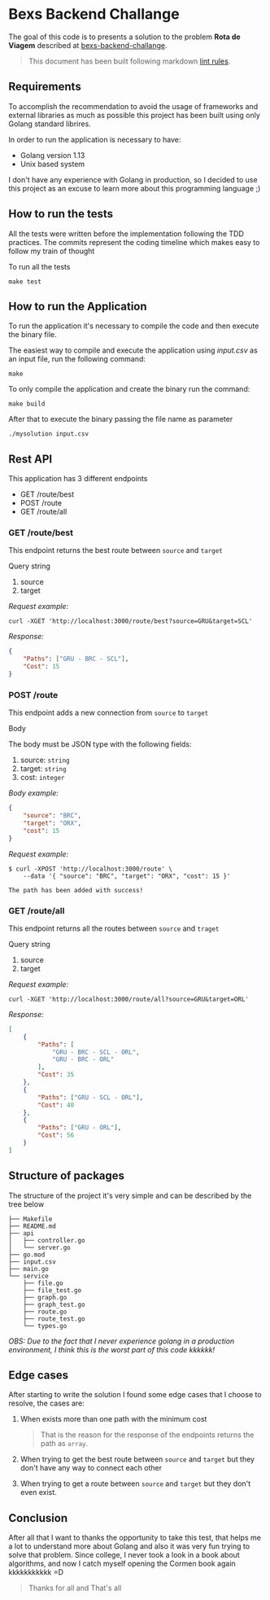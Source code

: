 # Bexs Backend Challange

The goal of this code is to presents a solution to the problem **Rota de Viagem** described at
[bexs-backend-challange](https://bitbucket.org/bexstech/bexs-backend-exam/src/master/).

> This document has been built following markdown [lint rules](https://github.com/markdownlint/markdownlint).

## Requirements

To accomplish the recommendation to avoid the usage of frameworks and
external libraries as much as possible this project has been built using only
Golang standard librires.

In order to run the application is necessary to have:

- Golang version 1.13
- Unix based system

I don't have any experience with Golang in production, so I decided to use this project as an excuse
to learn more about this programming language ;)

## How to run the tests

All the tests were written before the implementation following the TDD practices.
The commits represent the coding timeline which makes easy to follow
my train of thought

To run all the tests

```shell
make test
```

## How to run the Application

To run the application it's necessary to compile the code and then execute the binary file.

The easiest way to compile and execute the application using *input.csv* as an 
input file, run the following command:

```shell
make
```

To only compile the application and create the binary run the command:

```shell
make build
```

After that to execute the binary passing the file name as parameter

```shell
./mysolution input.csv
```

## Rest API

This application has 3 different endpoints

- GET /route/best
- POST /route
- GET /route/all

### GET /route/best

This endpoint returns the best route between `source` and `target`

Query string

1. source
1. target

*Request example:*

```shell
curl -XGET 'http://localhost:3000/route/best?source=GRU&target=SCL'
```

*Response:*

```json
{
    "Paths": ["GRU - BRC - SCL"],
    "Cost": 15
}
```

### POST /route

This endpoint adds a new connection from `source` to `target`

Body

The body must be JSON type with the following fields:

1. source: `string`
1. target: `string`
1. cost: `integer`

*Body example:*

```json
{ 
    "source": "BRC",
    "target": "ORX",
    "cost": 15
}
```

*Request example:*

```shell
$ curl -XPOST 'http://localhost:3000/route' \
    --data '{ "source": "BRC", "target": "ORX", "cost": 15 }'

The path has been added with success!
```

### GET /route/all

This endpoint returns all the routes between `source` and `traget`

Query string

1. source
1. target

*Request example:*

```shell
curl -XGET 'http://localhost:3000/route/all?source=GRU&target=ORL'
```

*Response:*

```json
[
    {
        "Paths": [
            "GRU - BRC - SCL - ORL",
            "GRU - BRC - ORL"
        ],
        "Cost": 35
    },
    {
        "Paths": ["GRU - SCL - ORL"],
        "Cost": 40
    },
    {
        "Paths": ["GRU - ORL"],
        "Cost": 56
    }
]
```


## Structure of packages

The structure of the project it's very simple and can be described by the tree below

```
├── Makefile
├── README.md
├── api
│   ├── controller.go
│   └── server.go
├── go.mod
├── input.csv
├── main.go
└── service
    ├── file.go
    ├── file_test.go
    ├── graph.go
    ├── graph_test.go
    ├── route.go
    ├── route_test.go
    └── types.go
```

*OBS: Due to the fact that I never experience golang in a production
environment, I think this is the worst part of this code kkkkkk!*

## Edge cases

After starting to write the solution I found some edge cases that
I choose to resolve, the cases are:

1. When exists more than one path with the minimum cost

    > That is the reason for the response of the endpoints returns the path as `array`.

2. When trying to get the best route between `source` and `target` but they
don't have any way to connect each other

3. When trying to get a route between `source` and `target` but they don't even exist.

## Conclusion

After all that I want to thanks the opportunity to take this test, that helps
me a lot to understand more about Golang and also it was very fun trying to
solve that problem. Since college, I never took a look in a book about
algorithms, and now I catch myself opening the Cormen book again kkkkkkkkkkk =D

> Thanks for all and That's all
